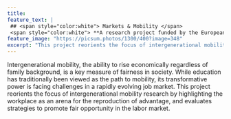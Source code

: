 ```yaml
---
title: 
feature_text: |
 ## <span style="color:white"> Markets & Mobility </span>
 <span style="color:white"> **A research project funded by the European Research Council and led by Per Engzell at University College London.** </span>
feature_image: "https://picsum.photos/1300/400?image=348" 
excerpt: "This project reorients the focus of intergenerational mobility research by highlighting the labor market as an arena for the reproduction of advantage and evaluates strategies to promote fair opportunity in the labor market."
---
```


Intergenerational mobility, the ability to rise economically regardless of family background, is a key measure of fairness in society. While education has traditionally been viewed as the path to mobility, its transformative power is facing challenges in a rapidly evolving job market. This project reorients the focus of intergenerational mobility research by highlighting the workplace as an arena for the reproduction of advantage, and evaluates strategies to promote fair opportunity in the labor market.
